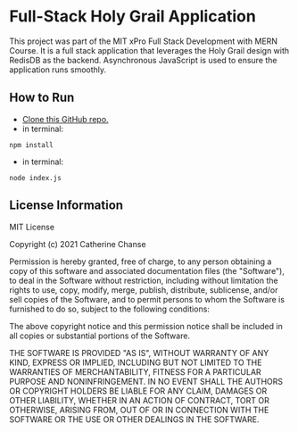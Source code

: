 # Full-Stack Holy Grail Application

This project was part of the MIT xPro Full Stack Development with MERN Course. It is a full stack application that leverages the Holy Grail design with RedisDB as the backend. Asynchronous JavaScript is used to ensure the application runs smoothly.

## How to Run

* [Clone this GitHub repo.](https://docs.github.com/en/github/creating-cloning-and-archiving-repositories/cloning-a-repository-from-github/cloning-a-repository)
* in terminal:
```shell
npm install
```
* in terminal:
```shell
node index.js
```


## License Information

MIT License

Copyright (c) 2021 Catherine Chanse

Permission is hereby granted, free of charge, to any person obtaining a copy
of this software and associated documentation files (the "Software"), to deal
in the Software without restriction, including without limitation the rights
to use, copy, modify, merge, publish, distribute, sublicense, and/or sell
copies of the Software, and to permit persons to whom the Software is
furnished to do so, subject to the following conditions:

The above copyright notice and this permission notice shall be included in all
copies or substantial portions of the Software.

THE SOFTWARE IS PROVIDED "AS IS", WITHOUT WARRANTY OF ANY KIND, EXPRESS OR
IMPLIED, INCLUDING BUT NOT LIMITED TO THE WARRANTIES OF MERCHANTABILITY,
FITNESS FOR A PARTICULAR PURPOSE AND NONINFRINGEMENT. IN NO EVENT SHALL THE
AUTHORS OR COPYRIGHT HOLDERS BE LIABLE FOR ANY CLAIM, DAMAGES OR OTHER
LIABILITY, WHETHER IN AN ACTION OF CONTRACT, TORT OR OTHERWISE, ARISING FROM,
OUT OF OR IN CONNECTION WITH THE SOFTWARE OR THE USE OR OTHER DEALINGS IN THE
SOFTWARE.
